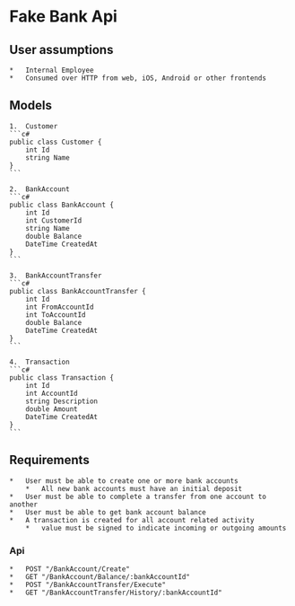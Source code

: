 ﻿# Fake Bank Api

## User assumptions
    *   Internal Employee
    *   Consumed over HTTP from web, iOS, Android or other frontends

## Models
    1.  Customer
    ```c#
    public class Customer {
        int Id
        string Name
    }
    ```

    2.  BankAccount
    ```c#
    public class BankAccount {
        int Id
        int CustomerId
        string Name
        double Balance
        DateTime CreatedAt
    }
    ```

    3.  BankAccountTransfer
    ```c#
    public class BankAccountTransfer {
        int Id
        int FromAccountId
        int ToAccountId
        double Balance
        DateTime CreatedAt
    }
    ```

    4.  Transaction
    ```c#
    public class Transaction {
        int Id
        int AccountId
        string Description
        double Amount
        DateTime CreatedAt
    }
    ```

## Requirements
    *   User must be able to create one or more bank accounts
        *   All new bank accounts must have an initial deposit
    *   User must be able to complete a transfer from one account to another
    *   User must be able to get bank account balance
    *   A transaction is created for all account related activity
        *   value must be signed to indicate incoming or outgoing amounts

### Api
    *   POST "/BankAccount/Create"
    *   GET "/BankAccount/Balance/:bankAccountId"
    *   POST "/BankAccountTransfer/Execute"
    *   GET "/BankAccountTransfer/History/:bankAccountId"
